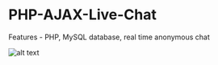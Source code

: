 # PHP-AJAX-Live-Chat

Features - PHP, MySQL database, real time anonymous chat

![alt text](https://github.com/nishikantparmariam/PHP-AJAX-Live-Chat/blob/master/Image%205.png)
